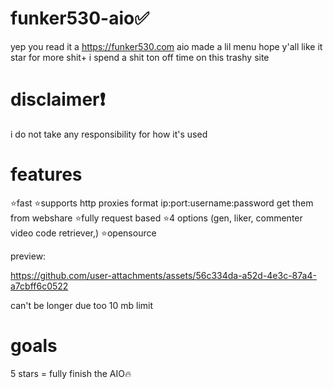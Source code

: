 # funker530-aio✅
yep you read it a https://funker530.com aio made a lil menu hope y'all like it
star for more shit+ i spend a shit ton off time on this trashy site

# disclaimer❗
i do not take any responsibility for how it's used


# features
⭐fast
⭐supports http proxies format ip:port:username:password get them from webshare
⭐fully request based
⭐4 options (gen, liker, commenter video code retriever,)
⭐opensource


preview:

https://github.com/user-attachments/assets/56c334da-a52d-4e3c-87a4-a7cbff6c0522

can't be longer due too 10 mb limit


# goals
5 stars = fully finish the AIO🔥
